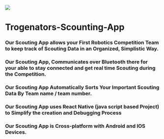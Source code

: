 
<img src="https://avatars0.githubusercontent.com/u/44243093?s=400&v=4">

# Trogenators-Scounting-App

### Our Scouting App allows your First Robotics Competition Team to keep track of Scouting Data in an Organized, Simplistic Way.

### Our Scouting App, Communicates over Bluetooth there for your  able to stay connected and get real time Scouting during the Competition. 

### Our Scouting App Automatically Sorts Your Important Scouting Data By Team name / team number. 

### Our Scouting App uses React Native (java script based Project) to Simplify the creation and Debugging Process 

### Our Scouting App is Cross-platform with Android and IOS Devices.



